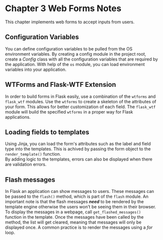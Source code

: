 # Chapter 3 Web Forms Notes
This chapter implements web forms to accept inputs from users.

## Configuration Variables
You can define configuration variables to be pulled from the OS environment variables. By creating a config module in the project root, create a *Config* class with all the configuration variables that are required by the application. With help of the `os` module, you can load environment variables into your application.

## WTForms and Flask-WTF Extension
In order to build forms in Flask easily, use a combination of the `wtforms` and `flask_wtf` modules. Use the `wtforms` to create a skeleton of the attributes of your form. This allows for better customization of each field. The `flask_wtf` module will build the specified `wtforms` in a proper way for Flask applications.

## Loading fields to templates
Using Jinja, you can load the form's attributes such as the label and field type into the templates. This is achived by passing the form object to the `render_template()` function. <br>
By adding logic to the templates, errors can also be displayed when there are validation errors.

## Flash messages
In Flask an application can show messages to users. These messages can be passed to the `flash()` method, which is part of the `flash` module. An important note is that the flash messages ***need*** to be rendered by the template engine otherwise the users won't be seeing them in their browser.<br>
To display the messages in a webpage, call `get_flashed_messages()` function in the template. Once the messages have been called by the method, the list will get cleared, meaning that messages will only be displayed once. A common practice is to render the messages using a *for* loop.



